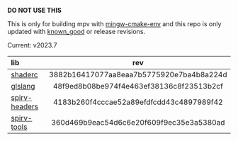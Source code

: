 **DO NOT USE THIS**

This is only for building mpv with [mingw-cmake-env](https://github.com/rorgoroth/mingw-cmake-env) and this repo is only updated with [known_good](https://github.com/google/shaderc/blob/known-good/known_good.json) or release revisions.

Current: v2023.7

| lib                                                               | rev                                      |
|:------------------------------------------------------------------|:----------------------------------------:|
| [shaderc](https://github.com/google/shaderc)                      | 3882b16417077aa8eaa7b5775920e7ba4b8a224d |
| [glslang](https://github.com/KhronosGroup/glslang)                | 48f9ed8b08be974f4e463ef38136c8f23513b2cf |
| [spirv-headers](https://github.com/KhronosGroup/SPIRV-Headers)    | 4183b260f4cccae52a89efdfcdd43c4897989f42 |
| [spirv-tools](https://github.com/KhronosGroup/SPIRV-Tools)        | 360d469b9eac54d6c6e20f609f9ec35e3a5380ad |

